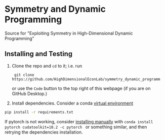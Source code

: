 # Symmetry and Dynamic Programming
Source for "Exploiting Symmetry in High-Dimensional Dynamic Programming"

## Installing and Testing

1. Clone the repo and `cd` to it; i.e. run
        
        git clone https://github.com/HighDimensionalEconLab/symmetry_dynamic_programming.git

    or use the `Code` button to the top right of this webpage (if you are on GitHub Desktop.)


3. Install dependencies.  Consider a conda [virtual environment](https://docs.conda.io/projects/conda/en/latest/user-guide/tasks/manage-environments.html)
```bash
pip install -r requirements.txt

```

If pytorch is not working, consider [installing manually](https://pytorch.org/get-started/locally/#start-locally) with `conda install pytorch cudatoolkit=10.2 -c pytorch ` or something similar, and then retrying the dependencies installation.
